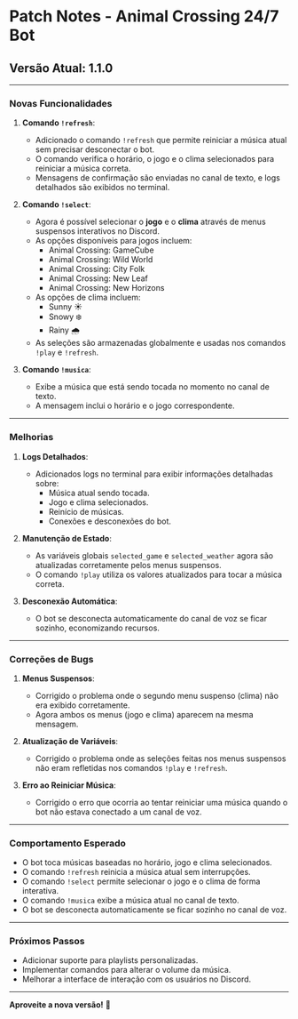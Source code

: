 # Patch Notes - Animal Crossing 24/7 Bot

## Versão Atual: 1.1.0

---

### Novas Funcionalidades

1. **Comando `!refresh`**:
   - Adicionado o comando `!refresh` que permite reiniciar a música atual sem precisar desconectar o bot.
   - O comando verifica o horário, o jogo e o clima selecionados para reiniciar a música correta.
   - Mensagens de confirmação são enviadas no canal de texto, e logs detalhados são exibidos no terminal.

2. **Comando `!select`**:
   - Agora é possível selecionar o **jogo** e o **clima** através de menus suspensos interativos no Discord.
   - As opções disponíveis para jogos incluem:
     - Animal Crossing: GameCube
     - Animal Crossing: Wild World
     - Animal Crossing: City Folk
     - Animal Crossing: New Leaf
     - Animal Crossing: New Horizons
   - As opções de clima incluem:
     - Sunny ☀️
     - Snowy ❄️
     - Rainy 🌧️
   - As seleções são armazenadas globalmente e usadas nos comandos `!play` e `!refresh`.

3. **Comando `!musica`**:
   - Exibe a música que está sendo tocada no momento no canal de texto.
   - A mensagem inclui o horário e o jogo correspondente.

---

### Melhorias

1. **Logs Detalhados**:
   - Adicionados logs no terminal para exibir informações detalhadas sobre:
     - Música atual sendo tocada.
     - Jogo e clima selecionados.
     - Reinício de músicas.
     - Conexões e desconexões do bot.

2. **Manutenção de Estado**:
   - As variáveis globais `selected_game` e `selected_weather` agora são atualizadas corretamente pelos menus suspensos.
   - O comando `!play` utiliza os valores atualizados para tocar a música correta.

3. **Desconexão Automática**:
   - O bot se desconecta automaticamente do canal de voz se ficar sozinho, economizando recursos.

---

### Correções de Bugs

1. **Menus Suspensos**:
   - Corrigido o problema onde o segundo menu suspenso (clima) não era exibido corretamente.
   - Agora ambos os menus (jogo e clima) aparecem na mesma mensagem.

2. **Atualização de Variáveis**:
   - Corrigido o problema onde as seleções feitas nos menus suspensos não eram refletidas nos comandos `!play` e `!refresh`.

3. **Erro ao Reiniciar Música**:
   - Corrigido o erro que ocorria ao tentar reiniciar uma música quando o bot não estava conectado a um canal de voz.

---

### Comportamento Esperado

- O bot toca músicas baseadas no horário, jogo e clima selecionados.
- O comando `!refresh` reinicia a música atual sem interrupções.
- O comando `!select` permite selecionar o jogo e o clima de forma interativa.
- O comando `!musica` exibe a música atual no canal de texto.
- O bot se desconecta automaticamente se ficar sozinho no canal de voz.

---

### Próximos Passos

- Adicionar suporte para playlists personalizadas.
- Implementar comandos para alterar o volume da música.
- Melhorar a interface de interação com os usuários no Discord.

---

**Aproveite a nova versão!** 🎵
